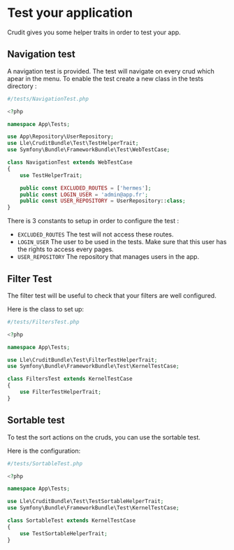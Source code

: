 # Test your application

Crudit gives you some helper traits in order to test your app.

## Navigation test

A navigation test is provided. The test will navigate on every crud which apear in the menu.
To enable the test create a new class in the tests directory :

```php
#/tests/NavigationTest.php

<?php

namespace App\Tests;

use App\Repository\UserRepository;
use Lle\CruditBundle\Test\TestHelperTrait;
use Symfony\Bundle\FrameworkBundle\Test\WebTestCase;

class NavigationTest extends WebTestCase
{
    use TestHelperTrait;

    public const EXCLUDED_ROUTES = ['hermes'];
    public const LOGIN_USER = 'admin@app.fr';
    public const USER_REPOSITORY = UserRepository::class;
}

```

There is 3 constants to setup in order to configure the test :

- `EXCLUDED_ROUTES` The test will not access these routes.
- `LOGIN_USER` The user to be used in the tests. Make sure that this user has the rights to access every pages. 
- `USER_REPOSITORY` The repository that manages users in the app.

## Filter Test

The filter test will be useful to check that your filters are well configured.

Here is the class to set up:

```php
#/tests/FiltersTest.php

<?php

namespace App\Tests;

use Lle\CruditBundle\Test\FilterTestHelperTrait;
use Symfony\Bundle\FrameworkBundle\Test\KernelTestCase;

class FiltersTest extends KernelTestCase
{
    use FilterTestHelperTrait;
}

```

## Sortable test

To test the sort actions on the cruds, you can use the sortable test.

Here is the configuration:

```php
#/tests/SortableTest.php

<?php

namespace App\Tests;

use Lle\CruditBundle\Test\TestSortableHelperTrait;
use Symfony\Bundle\FrameworkBundle\Test\KernelTestCase;

class SortableTest extends KernelTestCase
{
    use TestSortableHelperTrait;
}

```
